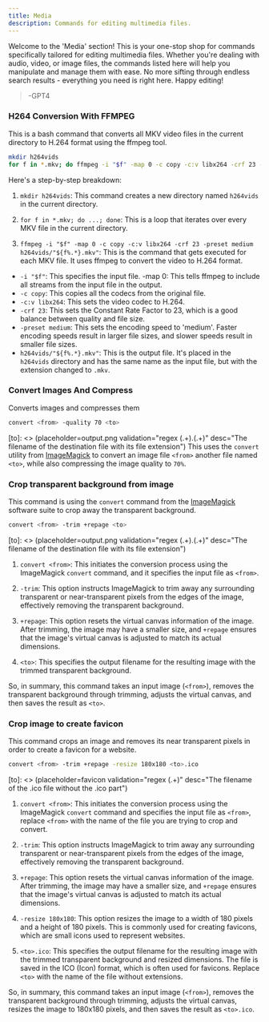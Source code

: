```yaml
---
title: Media
description: Commands for editing multimedia files.
---
```

Welcome to the 'Media' section! This is your one-stop shop for commands specifically tailored for editing multimedia files. Whether you're dealing with audio, video, or image files, the commands listed here will help you manipulate and manage them with ease. No more sifting through endless search results - everything you need is right here. Happy editing!
> -GPT4


### H264 Conversion With FFMPEG
This is a bash command that converts all MKV video files in the current directory to H.264 format using the ffmpeg tool.
```bash
mkdir h264vids
for f in *.mkv; do ffmpeg -i "$f" -map 0 -c copy -c:v libx264 -crf 23 -preset medium h264vids/"${f%.*}.mkv"; done;
```
Here's a step-by-step breakdown:

1. `mkdir h264vids`: This command creates a new directory named `h264vids` in the current directory.

2. `for f in *.mkv; do ...; done`: This is a loop that iterates over every MKV file in the current directory.

3. `ffmpeg -i "$f" -map 0 -c copy -c:v libx264 -crf 23 -preset medium h264vids/"${f%.*}.mkv"`: This is the command that gets executed for each MKV file. It uses ffmpeg to convert the video to H.264 format.

- `-i "$f"`: This specifies the input file.
-map 0: This tells ffmpeg to include all streams from the input file in the output.
- `-c copy`: This copies all the codecs from the original file.
- `-c:v libx264`: This sets the video codec to H.264.
- `-crf 23`: This sets the Constant Rate Factor to 23, which is a good balance between quality and file size.
- `-preset medium`: This sets the encoding speed to 'medium'. Faster encoding speeds result in larger file sizes, and slower speeds result in smaller file sizes.
- `h264vids/"${f%.*}.mkv"`: This is the output file. It's placed in the `h264vids` directory and has the same name as the input file, but with the extension changed to `.mkv`.

### Convert Images And Compress
Converts images and compresses them
```bash
convert <from> -quality 70 <to>
```
[from]: <> (placeholder=img.png validation="file image/.+" desc="The filename of the source file")
[to]: <> (placeholder=output.png validation="regex (.+)\.(.+)" desc="The filename of the destination file with its file extension")
This uses the `convert` utility from [ImageMagick](https://www.imagemagick.org/) to convert an image file `<from>` another file named `<to>`, while also compressing the image quality to `70%`.

### Crop transparent background from image
This command is using the `convert` command from the [ImageMagick](https://www.imagemagick.org/) software suite to crop away the transparent background.
```bash
convert <from> -trim +repage <to>
```
[from]: <> (placeholder=img.png validation="file image/.+" desc="The filename of the source file")
[to]: <> (placeholder=output.png validation="regex (.+)\.(.+)" desc="The filename of the destination file with its file extension")
1. `convert <from>`: This initiates the conversion process using the ImageMagick `convert` command, and it specifies the input file as `<from>`.

2. `-trim`: This option instructs ImageMagick to trim away any surrounding transparent or near-transparent pixels from the edges of the image, effectively removing the transparent background.

3. `+repage`: This option resets the virtual canvas information of the image. After trimming, the image may have a smaller size, and `+repage` ensures that the image's virtual canvas is adjusted to match its actual dimensions.

4. `<to>`: This specifies the output filename for the resulting image with the trimmed transparent background.

So, in summary, this command takes an input image (`<from>`), removes the transparent background through trimming, adjusts the virtual canvas, and then saves the result as `<to>`.

### Crop image to create favicon
This command crops an image and removes its near transparent pixels in order to create a favicon for a website.
```bash
convert <from> -trim +repage -resize 180x180 <to>.ico
```
[from]: <> (placeholder=favicon.png validation="file image/.+" desc="The filename of the source file")
[to]: <> (placeholder=favicon validation="regex (.+)" desc="The filename of the .ico file without the .ico part")
1. `convert <from>`: This initiates the conversion process using the ImageMagick `convert` command and specifies the input file as `<from>`, replace `<from>` with the name of the file you are trying to crop and convert.

2. `-trim`: This option instructs ImageMagick to trim away any surrounding transparent or near-transparent pixels from the edges of the image, effectively removing the transparent background.

3. `+repage`: This option resets the virtual canvas information of the image. After trimming, the image may have a smaller size, and `+repage` ensures that the image's virtual canvas is adjusted to match its actual dimensions.

4. `-resize 180x180`: This option resizes the image to a width of 180 pixels and a height of 180 pixels. This is commonly used for creating favicons, which are small icons used to represent websites.

5. `<to>.ico`: This specifies the output filename for the resulting image with the trimmed transparent background and resized dimensions. The file is saved in the ICO (Icon) format, which is often used for favicons. Replace `<to>` with the name of the file without extensions.

So, in summary, this command takes an input image (`<from>`), removes the transparent background through trimming, adjusts the virtual canvas, resizes the image to 180x180 pixels, and then saves the result as `<to>.ico`.

